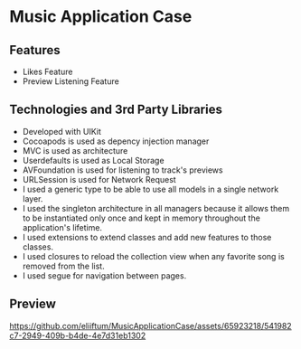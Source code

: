 # Music Application Case
## Features
- Likes Feature
- Preview Listening Feature

## Technologies and 3rd Party Libraries
- Developed with UIKit
- Cocoapods is used as depency injection manager
- MVC is used as architecture
- Userdefaults is used as Local Storage
- AVFoundation is used for listening to track's previews
- URLSession is used for Network Request
- I used a generic type to be able to use all models in a single network layer.
- I used the singleton architecture in all managers because it allows them to be instantiated only once and kept in memory throughout the application's lifetime.
- I used extensions to extend classes and add new features to those classes.
- I used closures to reload the collection view when any favorite song is removed from the list.
- I used segue for navigation between pages.

## Preview



https://github.com/eliiftum/MusicApplicationCase/assets/65923218/541982c7-2949-409b-b4de-4e7d31eb1302




